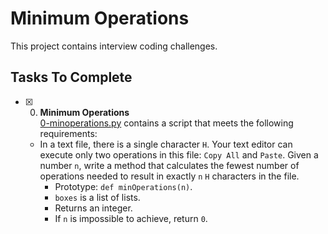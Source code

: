 # Minimum Operations

This project contains interview coding challenges.

## Tasks To Complete

+ [x] 0. **Minimum Operations**<br/>[0-minoperations.py](0-minoperations.py) contains a script that meets the following requirements:
  + In a text file, there is a single character `H`. Your text editor can execute only two operations in this file: `Copy All` and `Paste`. Given a number `n`, write a method that calculates the fewest number of operations needed to result in exactly `n` `H` characters in the file.
    + Prototype: `def minOperations(n)`.
    + `boxes` is a list of lists.
    + Returns an integer.
    + If `n` is impossible to achieve, return `0`.